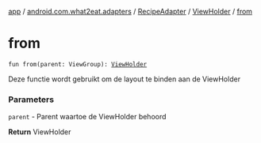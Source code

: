 [app](../../../index.md) / [android.com.what2eat.adapters](../../index.md) / [RecipeAdapter](../index.md) / [ViewHolder](index.md) / [from](./from.md)

# from

`fun from(parent: ViewGroup): `[`ViewHolder`](index.md)

Deze functie wordt gebruikt om de layout te binden aan de ViewHolder

### Parameters

`parent` - Parent waartoe de ViewHolder behoord

**Return**
ViewHolder

